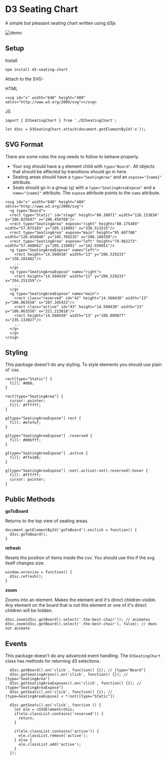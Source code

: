 # D3 Seating Chart

A simple but pleasant seating chart written using d3js

![](https://github.com/iamchairs/d3-seating-chart/raw/master/seatingchartexpose.gif "demo")


## Setup


Install


```
npm install d3-seating-chart
```

Attach to the SVG-

HTML
```
<svg id="x" width="640" height="480" xmlns="http://www.w3.org/2000/svg"></svg>
```

JS
```
import { D3SeatingChart } from './D3SeatingChart';

let d3sc = D3SeatingChart.attach(document.getElementById('x'));
```

## SVG Format

There are some rules the svg needs to follow to behave properly.

* Your svg should have a `g` element child with `type="Board"`. All objects that should be affected by transitions should go in here.
* Seating areas should have a `type="SeatingArea"` and an `expose="{name}"` attribute.
* Seats should go in a group (`g`) with a `type="SeatingAreaExpose"` and a `name="{name}"` attribute. The `expose` attribute points to the `name` attribute.

```
<svg id="x" width="640" height="480" xmlns="http://www.w3.org/2000/svg">
  <g type="Board">
  <rect type="Static" id="stage" height="80.38871" width="126.153836" y="206.825647" x="206.459768"/>
  <rect type="SeatingArea" expose="right" height="80.175489" width="57.875103" y="205.119891" x="338.511515"/>
  <rect type="SeatingArea" expose="main" height="95.687786" width="126.854046" y="105.769235" x="206.180359"/>
  <rect type="SeatingArea" expose="left" height="79.962273" width="57.448662" y="205.119891" x="142.930951"/>
  <g type="SeatingAreaExpose" name="left">
    <rect height="14.560438" width="13" y="206.529233" x="158.181482"/>
    ...
  </g>
  <g type="SeatingAreaExpose" name="right">
    <rect height="14.560438" width="13" y="206.529233" x="354.251359"/>
    ...
  </g>
  <g type="SeatingAreaExpose" name="main">
    <rect class="reserved" id="42" height="14.560438" width="13" y="106.863558" x="207.345423"/>
    <rect class="active" id="43" height="14.560438" width="13" y="106.863558" x="221.213018"/>
    <rect height="14.560438" width="13" y="106.809877" x="235.133027"/>
    ...
  </g>
  </g>
</svg>
```

## Styling

This package doesn't do any styling. To style elements you should use plain ol' css.

```
rect[type="Static"] {
  fill: #000;
}

rect[type="SeatingArea"] {
  cursor: pointer;
  fill: #ffffff;
}

g[type="SeatingAreaExpose"] rect {
  fill: #efefef;
}

g[type="SeatingAreaExpose"] .reserved {
  fill: #00bfff;
}

g[type="SeatingAreaExpose"] .active {
  fill: #ffe100;
}

g[type="SeatingAreaExpose"] :not(.active):not(.reserved):hover {
  fill: #ffffff;
  cursor: pointer;
}
```

## Public Methods

**goToBoard**

Returns to the top view of seating areas.

```
document.getElementById('goToBoard').onclick = function() {
  d3sc.goToBoard();
}
```

**refresh**

Resets the position of items inside the csv. You should use this if the svg itself changes size.

```
window.onresize = function() {
  d3sc.refresh();
}
```

**zoom**

Zooms into an element. Makes the element and it's direct children visible. Any element on the board that is not this element or one of it's direct children will be hidden.

```
d3sc.zoom(d3sc.getBoard().select('.the-best-chair')); // animates
d3sc.zoom(d3sc.getBoard().select('.the-best-chair'), false); // does not animate
```

## Events

This package doesn't do any advanced event handling. The `D3SeatingChart` class has methods for returning d3 selections.

```
  d3sc.getBoard().on('click', function() {}); // [type="Board"]
  d3sc.getSeatingAreas().on('click', function() {}); // [type="SeatingArea"]
  d3sc.getSeatingAreaExposes().on('click', function() {}); // [type="SeatingAreaExpose"]
  d3sc.getSeats().on('click', function() {}); // [type=SeatingAreaExpose] < *:not([type="Static"])
```

```
  d3sc.getSeats().on('click', function () {
    let ele = <SVGElement>this;
    if(ele.classList.contains('reserved')) {
      return;
    }

    if(ele.classList.contains('active')) {
      ele.classList.remove('active');
    } else {
      ele.classList.add('active');
    }
  });
```